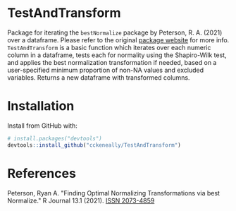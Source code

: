 # TestAndTransform
Package for iterating the `bestNormalize` package by Peterson, R. A. (2021) over a dataframe.
Please refer to the original [package website](https://petersonr.github.io/bestNormalize/) for more info.
`TestAndTransform` is a basic function which iterates over each numeric column in a dataframe, tests each for normality using the Shapiro-Wilk test,
and applies the best normalization transformation if needed, based on a user-specified minimum proportion of non-NA values and excluded variables.
Returns a new dataframe with transformed columns.

# Installation
Install from GitHub with:
```r
# install.packages("devtools")
devtools::install_github("cckeneally/TestAndTransform")
```

# References
Peterson, Ryan A. "Finding Optimal Normalizing Transformations via best Normalize." R Journal 13.1 (2021). [ISSN 2073-4859](https://journal.r-project.org/articles/RJ-2021-041/RJ-2021-041.pdf)
